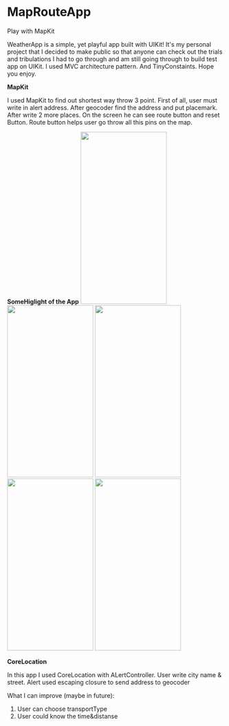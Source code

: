 # MapRouteApp
Play with MapKit

WeatherApp is a simple, yet playful app built with UIKit! It's my personal project that I decided to make public so that anyone can check out the trials and tribulations
I had to go through and am still going through to build test app on UIKit. I used MVC architecture pattern. And TinyConstaints. Hope you enjoy.

**MapKit**

I used MapKit to find out shortest way throw 3 point. First of all, user must write in alert address. After geocoder find the address and put placemark. 
After write 2 more places. On the screen he can see route button and reset Button. Route button helps user go throw all this pins on the map.  

**SomeHiglight of the App**
<img src="https://user-images.githubusercontent.com/88784467/217894410-9ebc5a69-6721-4773-b9ad-e7f0771d796e.png" width="200" height="400">
<img src="https://user-images.githubusercontent.com/88784467/217894466-0bdce0c3-6d01-428a-aa26-322408dfbb22.png" width="200" height="400">
<img src="https://user-images.githubusercontent.com/88784467/217894794-31e5a676-fee1-4749-b609-7dfc73687ddb.png" width="200" height="400">
<img src="https://user-images.githubusercontent.com/88784467/217894565-fcdc1aa4-32d6-4cc7-aa19-83599a8e05e4.png" width="200" height="400">
<img src="https://user-images.githubusercontent.com/88784467/217895032-835a9498-b876-4ae1-ab47-f4c59130f7be.png" width="200" height="400">

**CoreLocation** 

In this app I used CoreLocation with ALertController. User write city name & street. Alert used escaping closure to send address to geocoder


What I can improve (maybe in future):
1. User can choose transportType 
2. User could know the time&distanse 

